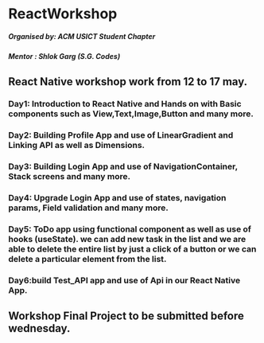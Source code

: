 # ReactWorkshop
 ##### Organised by: ACM USICT Student Chapter
 ##### Mentor : Shlok Garg (S.G. Codes)
## React Native workshop work from 12 to 17 may.
### Day1: Introduction to React Native and Hands on with Basic components such as View,Text,Image,Button and many more.
### Day2: Building Profile App and use of LinearGradient and Linking API as well as Dimensions. 
### Day3: Building Login App and use of NavigationContainer, Stack screens and many more. 
### Day4: Upgrade Login App and use of states, navigation params, Field validation and many more. 
### Day5: ToDo app using functional component as well as use of hooks (useState). we can add new task in the list and we are able to delete the entire list by just a click of a button or we can delete a particular element from the list.
### Day6:build Test_API app and use of Api in our React Native App.
## Workshop Final Project to be submitted before wednesday. 
